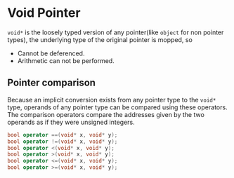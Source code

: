 # Void Pointer

`void*` is the loosely typed version of any pointer(like `object` for non pointer types), the underlying type of the original pointer is mopped, so

- Cannot be deferenced.
- Arithmetic can not be performed.

## Pointer comparison

Because an implicit conversion exists from any pointer type to the `void*` type, operands of any pointer type can be compared using these operators. The comparison operators compare the addresses given by the two operands as if they were unsigned integers.

```cs
bool operator ==(void* x, void* y);
bool operator !=(void* x, void* y);
bool operator <(void* x, void* y);
bool operator >(void* x, void* y);
bool operator <=(void* x, void* y);
bool operator >=(void* x, void* y);
```
